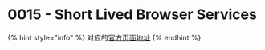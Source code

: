 # 0015 - Short Lived Browser Services

{% hint style="info" %}
对应的[官方页面地址](https://contributing.bitwarden.com/architecture/adr/short-lived-browser-services)
{% endhint %}
